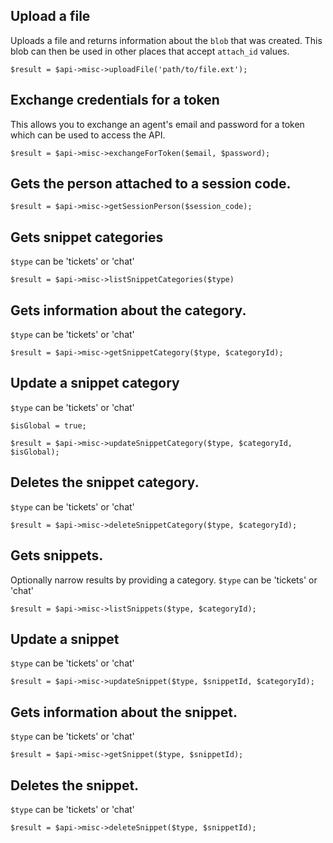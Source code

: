 Upload a file
--------------------------------------

Uploads a file and returns information about the `blob` that was created.
This blob can then be used in other places that accept `attach_id` values.

    $result = $api->misc->uploadFile('path/to/file.ext');

Exchange credentials for a token
--------------------------------------

This allows you to exchange an agent's email and password for a token which can be used to access the API.

    $result = $api->misc->exchangeForToken($email, $password);

Gets the person attached to a session code.
--------------------------------------

    $result = $api->misc->getSessionPerson($session_code);

Gets snippet categories
--------------------------------------
`$type` can be 'tickets' or 'chat'

    $result = $api->misc->listSnippetCategories($type)

Gets information about the category.
--------------------------------------
`$type` can be 'tickets' or 'chat'

    $result = $api->misc->getSnippetCategory($type, $categoryId);

Update a snippet category
--------------------------------------
`$type` can be 'tickets' or 'chat'

    $isGlobal = true;

    $result = $api->misc->updateSnippetCategory($type, $categoryId, $isGlobal);

Deletes the snippet category.
--------------------------------------
`$type` can be 'tickets' or 'chat'

    $result = $api->misc->deleteSnippetCategory($type, $categoryId);

Gets snippets.
--------------------------------------
Optionally narrow results by providing a category.
`$type` can be 'tickets' or 'chat'

    $result = $api->misc->listSnippets($type, $categoryId);

Update a snippet
--------------------------------------
`$type` can be 'tickets' or 'chat'

    $result = $api->misc->updateSnippet($type, $snippetId, $categoryId);

Gets information about the snippet.
--------------------------------------
`$type` can be 'tickets' or 'chat'

    $result = $api->misc->getSnippet($type, $snippetId);


Deletes the snippet.
--------------------------------------
`$type` can be 'tickets' or 'chat'

    $result = $api->misc->deleteSnippet($type, $snippetId);